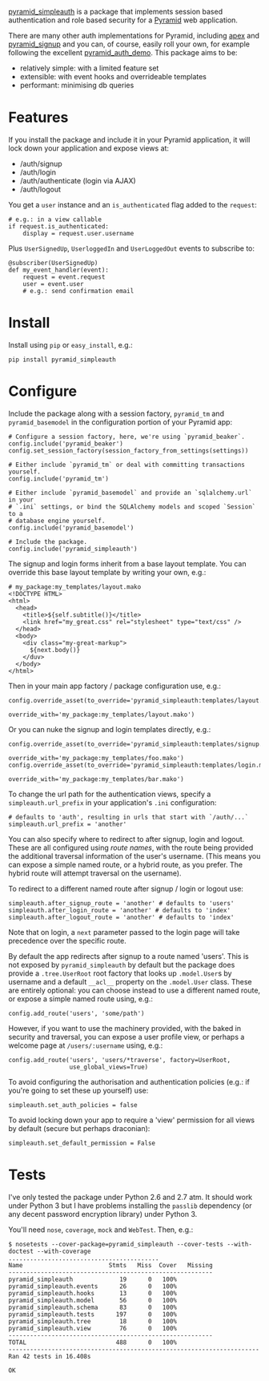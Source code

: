 [pyramid_simpleauth][] is a package that implements session based authentication
and role based security for a [Pyramid][] web application.

There are many other auth implementations for Pyramid, including [apex][] and 
[pyramid_signup][] and you can, of course, easily roll your own, for example
following the excellent [pyramid_auth_demo][].  This package aims to be:

* relatively simple: with a limited feature set
* extensible: with event hooks and overrideable templates
* performant: minimising db queries

# Features

If you install the package and include it in your Pyramid application, it will
lock down your application and expose views at:

* /auth/signup
* /auth/login
* /auth/authenticate (login via AJAX)
* /auth/logout

You get a `user` instance and an `is_authenticated` flag added to the `request`:

    # e.g.: in a view callable
    if request.is_authenticated:
        display = request.user.username

Plus `UserSignedUp`, `UserloggedIn` and `UserLoggedOut` events to subscribe to:

    @subscriber(UserSignedUp)
    def my_event_handler(event):
        request = event.request
        user = event.user
        # e.g.: send confirmation email

# Install

Install using `pip` or `easy_install`, e.g.:

    pip install pyramid_simpleauth

# Configure

Include the package along with a session factory, `pyramid_tm` and `pyramid_basemodel`
in the configuration portion of your Pyramid app:

    # Configure a session factory, here, we're using `pyramid_beaker`.
    config.include('pyramid_beaker')
    config.set_session_factory(session_factory_from_settings(settings))
    
    # Either include `pyramid_tm` or deal with committing transactions yourself.
    config.include('pyramid_tm')
    
    # Either include `pyramid_basemodel` and provide an `sqlalchemy.url` in your
    # `.ini` settings, or bind the SQLAlchemy models and scoped `Session` to a
    # database engine yourself.
    config.include('pyramid_basemodel')
    
    # Include the package.
    config.include('pyramid_simpleauth')

The signup and login forms inherit from a base layout template.  You can override
this base layout template by writing your own, e.g.:

    # my_package:my_templates/layout.mako
    <!DOCTYPE HTML>
    <html>
      <head>
        <title>${self.subtitle()}</title>
        <link href="my_great.css" rel="stylesheet" type="text/css" />
      </head>
      <body>
        <div class="my-great-markup">
          ${next.body()}
        </duv>
      </body>
    </html>
    
Then in your main app factory / package configuration use, e.g.:

    config.override_asset(to_override='pyramid_simpleauth:templates/layout.mako',
                          override_with='my_package:my_templates/layout.mako')

Or you can nuke the signup and login templates directly, e.g.:

    config.override_asset(to_override='pyramid_simpleauth:templates/signup.mako',
                          override_with='my_package:my_templates/foo.mako')
    config.override_asset(to_override='pyramid_simpleauth:templates/login.mako',
                          override_with='my_package:my_templates/bar.mako')

To change the url path for the authentication views, specify a 
`simpleauth.url_prefix` in your application's `.ini` configuration:

    # defaults to 'auth', resulting in urls that start with `/auth/...`
    simpleauth.url_prefix = 'another'

You can also specify where to redirect to after signup, login and logout. These
are all configured using *route names*, with the route being provided the 
additional traversal information of the user's username.  (This means you can 
expose a simple named route, or a hybrid route, as you prefer.  The hybrid route
will attempt traversal on the username).

To redirect to a different named route after signup / login or logout use:

    simpleauth.after_signup_route = 'another' # defaults to 'users'
    simpleauth.after_login_route = 'another' # defaults to 'index'
    simpleauth.after_logout_route = 'another' # defaults to 'index'

Note that on login, a `next` parameter passed to the login page will take
precedence over the specific route.

By default the app redirects after signup to a route named 'users'.  This is
not exposed by `pyramid_simpleauth` by default but the package does provide a 
`.tree.UserRoot` root factory that looks up `.model.User`s by username and a
default `__acl__` property on the `.model.User` class.  These are entirely
optional: you can choose instead to use a different named route, or expose
a simple named route using, e.g.:

    config.add_route('users', 'some/path')

However, if you want to use the machinery provided, with the baked in security
and traversal, you can expose a user profile view, or perhaps a welcome page at 
`/users/:username` using, e.g.:

    config.add_route('users', 'users/*traverse', factory=UserRoot,
                     use_global_views=True)

To avoid configuring the authorisation and authentication policies (e.g.: if you're
going to set these up yourself) use:

    simpleauth.set_auth_policies = false

To avoid locking down your app to require a 'view' permission for all views by
default (secure but perhaps draconian):

    simpleauth.set_default_permission = False

# Tests

I've only tested the package under Python 2.6 and 2.7 atm.  It should work under
Python 3 but I have problems installing the `passlib` dependency (or any decent
password encryption library) under Python 3.

You'll need `nose`, `coverage`, `mock` and `WebTest`.  Then, e.g.:

    $ nosetests --cover-package=pyramid_simpleauth --cover-tests --with-doctest --with-coverage
    ..........................................
    Name                        Stmts   Miss  Cover   Missing
    ---------------------------------------------------------
    pyramid_simpleauth             19      0   100%   
    pyramid_simpleauth.events      26      0   100%   
    pyramid_simpleauth.hooks       13      0   100%   
    pyramid_simpleauth.model       56      0   100%   
    pyramid_simpleauth.schema      83      0   100%   
    pyramid_simpleauth.tests      197      0   100%   
    pyramid_simpleauth.tree        18      0   100%   
    pyramid_simpleauth.view        76      0   100%   
    ---------------------------------------------------------
    TOTAL                         488      0   100%   
    ----------------------------------------------------------------------
    Ran 42 tests in 16.408s

    OK

[apex]: https://github.com/cd34/apex
[pyramid]: http://pyramid.readthedocs.org
[pyramid_auth_demo]: https://github.com/mmerickel/pyramid_auth_demo
[pyramid_signup]: https://github.com/sontek/pyramid_signup
[pyramid_simpleauth]: http://github.com/thruflo/pyramid_simpleauth
